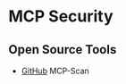 # MCP Security


## Open Source Tools
* [GitHub](https://github.com/invariantlabs-ai/mcp-scan) MCP-Scan
